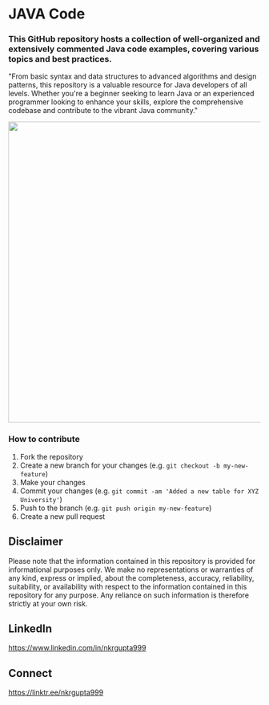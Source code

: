 # JAVA Code
### This GitHub repository hosts a collection of well-organized and extensively commented Java code examples, covering various topics and best practices.
"From basic syntax and data structures to advanced algorithms and design patterns, this repository is a valuable resource for Java developers of all levels. Whether you're a beginner seeking to learn Java or an experienced programmer looking to enhance your skills, explore the comprehensive codebase and contribute to the vibrant Java community."

<img src="https://static.javatpoint.com/core/images/java-logo1.png" width="600"/>

### How to contribute
1. Fork the repository
2. Create a new branch for your changes (e.g. `git checkout -b my-new-feature`)
3. Make your changes
4. Commit your changes (e.g. `git commit -am 'Added a new table for XYZ University'`)
5. Push to the branch (e.g. `git push origin my-new-feature`)
6. Create a new pull request

## Disclaimer

Please note that the information contained in this repository is provided for informational purposes only. We make no representations or warranties of any kind, express or implied, about the completeness, accuracy, reliability, suitability, or availability with respect to the information contained in this repository for any purpose. Any reliance on such information is therefore strictly at your own risk.


## LinkedIn
https://www.linkedin.com/in/nkrgupta999

## Connect 
https://linktr.ee/nkrgupta999
